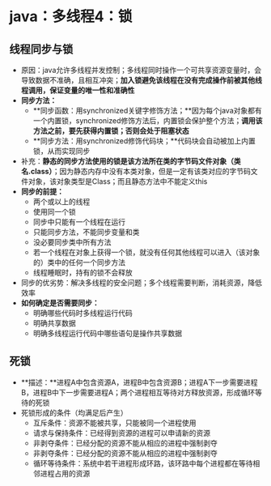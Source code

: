 # java：多线程4：锁



## 线程同步与锁

* 原因：java允许多线程并发控制；多线程同时操作一个可共享资源变量时，会导致数据不准确，且相互冲突；**加入锁避免该线程在没有完成操作前被其他线程调用，保证变量的唯一性和准确性**
* **同步方法：**
  * **同步函数：用synchronized关键字修饰方法；**因为每个java对象都有一个内置锁，synchronized修饰方法后，内置锁会保护整个方法；**调用该方法之前，要先获得内置锁；否则会处于阻塞状态**
  * **同步方法：用synchronized修饰代码块；**代码块会自动被加上内置锁，从而实现同步
* 补充：**静态的同步方法使用的锁是该方法所在类的字节码文件对象（类名.class）**；因为静态内存中没有本类对象，但是一定有该类对应的字节码文件对象，该对象类型是Class；而且静态方法中不能定义this
* **同步的前提：**
  * 两个或以上的线程
  * 使用同一个锁
  * 同步中只能有一个线程在运行
  * 只能同步方法，不能同步变量和类
  * 没必要同步类中所有方法
  * 若一个线程在对象上获得一个锁，就没有任何其他线程可以进入（该对象的）类中的任何一个同步方法
  * 线程睡眠时，持有的锁不会释放
* 同步的优劣势：解决多线程的安全问题；多个线程需要判断，消耗资源，降低效率
* **如何确定是否需要同步：**
  * 明确哪些代码时多线程运行代码
  * 明确共享数据
  * 明确多线程运行代码中哪些语句是操作共享数据



## 死锁

* **描述：**进程A中包含资源A，进程B中包含资源B；进程A下一步需要进程B，进程B中下一步需要进程A；两个进程相互等待对方释放资源，形成循环等待的死锁
* 死锁形成的条件（均满足后产生）
  * 互斥条件：资源不能被共享，只能被同一个进程使用
  * 请求与保持条件：已经得到资源的进程可以申请新的资源
  * 非剥夺条件：已经分配的资源不能从相应的进程中强制剥夺
  * 非剥夺条件：已经分配的资源不能从相应的进程中强制剥夺
  * 循环等待条件：系统中若干进程形成环路，该环路中每个进程都在等待相邻进程占用的资源

